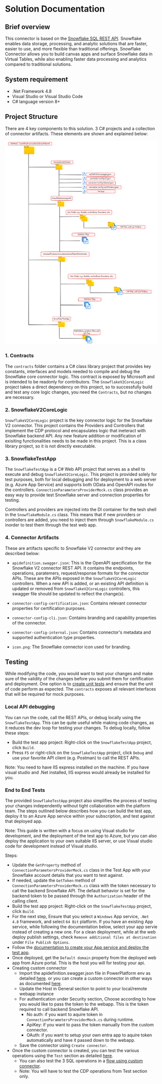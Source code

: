 # Solution Documentation

## Brief overview
This connector is based on the [Snowflake SQL REST API](https://docs.snowflake.com/en/developer-guide/sql-api/index.html). Snowflake enables data storage, processing, and analytic solutions that are faster, easier to use, and more flexible than traditional offerings. Snowflake Connector allows you to build canvas apps and surface Snowflake data in Virtual Tables, while also enabling faster data processing and analytics compared to traditional solutions.

## System requirement
- .Net Framework 4.8
- Visual Studio or Visual Studio Code
- C# language version 8+
## Project Structure
There are 4 key components to this solution. 3 C# projects and a collection of connector artifacts. These elements are shown and explained below:

![Folder structure](./Snowflakev2folderstructure.png)

### 1. Contracts
The `contracts` folder contains a C# class library project that provides key constants, interfaces and models needed to compile and debug the Snowflake core connector logic. This contract is exposed by Microsoft and is intended to be readonly for contributors. The `SnowflakeV2CoreLogic` project takes a direct dependency on this project, so to successfully build and test any core logic changes, you need the `Contracts`, but no changes are necessary.

### 2. SnowflakeV2CoreLogic
`SnowflakeV2CoreLogic` project is the key connector logic for the Snowflake V2 connector. This project contains the Providers and Controllers that implement the CDP protocol and encapsulates logic that ineteract with Snowflake backend API. Any new feature addition or modification of exisiting functionalities needs to be made in this project. This is a class library project, so it is not directly executable.

### 3. SnowflakeTestApp
The `SnowflakeTestApp` is a C# Web API project that serves as a shell to execute and debug `SnowflakeV2CoreLogic`. This project is provided solely for test purposes, both for local debugging and for deployment to a web server (e.g. Azure App Service) and supports both OData and OpenAPI routes for the controllers. `ConnectionParametersProviderMock.cs` class provides an easy way to provide test Snowflake server and connection properties for testing.

Controllers and providers are injected into the DI container for the tesh shell in the `SnowflakeModule.cs` class. This means that if new providers or controllers are added, you need to inject them through `SnowflakeModule.cs` inorder to test them through the test web app.  

### 4. Connector Artifacts 
These are artifacts specific to Snowflake V2 connector and they are described below:

- `apidefinition.swagger.json`: This is the OpenAPI specification for the Snowflake V2 connector REST API. It contains the endpoints, operations, paratemers, request/response formats for the connector APIs. These are the APIs exposed in the `SnowflakeV2CoreLogic` controllers. When a new API is added, or an existing API definition is updated or removed from `SnowflakeV2CoreLogic` controllers, this swagger file should be updated to reflect the change(s).

- `connector-config-certification.json`: Contains relevant connector properties for certification purposes.

- `connector-config-cli.json`: Contains branding and capability properties of the connector.

- `connector-config-internal.json`: Contains connector's metadata and supported authentication type properties.

- `icon.png`: The Snowflake connector icon used for branding.

## Testing
While modifying the code, you would want to test your changes and make sure of the validity of the changes before you submit them for certification and deployment. One option is to [create unit tests](https://learn.microsoft.com/en-us/visualstudio/test/walkthrough-creating-and-running-unit-tests-for-managed-code?view=vs-2022#create-a-unit-test-project) and ensure that the unit of code perform as expected. The `contracts` exposes all relevant interfaces that will be required for mock purposes.

### Local API debugging
You can run the code, call the REST APIs, or debug locally using the `SnowflakeTestApp`. This can be quite useful while making code changes, as it reduces the dev loop for testing your changes. To debug locally, follow these steps:

- Build the test app project: Right-click on the `SnowflakeTestApp` project, click `Build`.
- Press `F5` or right-click on the `SnowflakeTestApp` project, click `Debug` and use your favorite API client (e.g. Postman) to call the REST APIs.

Note: You need to have IIS express installed on the machine. If you have visual studio and .Net installed, IIS express would already be installed for you.

### End to End Tests
The provided `SnowflakeTestApp` project also simplifies the process of testing your changes independently without tight collaboration with the platform team. The steps outlined below describes how you can build the test app, deploy it to an Azure App service within your subscription, and test against that deployed app.

Note: This guide is written with a focus on using Visual studio for development, and the deployment of the test app to Azure, but you can also deploy the application to your own suitable IIS server, or use Visual studio code for development instead of Visual studio. 

Steps:
- Update the `GetProperty` method of `ConnectionParametersProviderMock.cs` class in the Test App with your Snowflake account details that you want to test against.
- If needed, update the `GetToken` method of `ConnectionParametersProviderMock.cs` class with the token necessary to call the backend Snowflake API. The default behavior is set for the backend token to be passed through the `Authorization` header of the calling client. 
- Build the test app project: Right-click on the `SnowflakeTestApp` project, click `Build`.
- For the next step, Ensure that you select a `Windows` App service, `.Net 4.8` framework, and select `64 Bit` platform. If you have an existing App service, while following the documentation below, select your app servie instead of creating a new one. For a clean deployment, while at the web deploy publish settings, check `Remove additional files at destination` under `File Publish Options`.
- Follow the [documentation to create your App service and deploy the test app](https://learn.microsoft.com/en-us/azure/app-service/quickstart-dotnetcore?tabs=netframework48&pivots=development-environment-vs#publish-your-web-app).
- Once deployed, get the `Default domain` property from the deployed web app from Azure portal. This is the host you will for testing your api.
- Creating custom connector
	- Import the apidefinition.swagger.json file in PowerPlatform env as detailed [here](https://learn.microsoft.com/en-us/connectors/custom-connectors/define-openapi-definition#import-the-openapi-definition-for-power-automate-and-power-apps). or you can create a custom connector in other ways as documented [here](https://learn.microsoft.com/en-us/connectors/custom-connectors/learn-with-a-tutorial).
	- Update the Host in General section to point to your local/remote webapp instance
	- For authentication under Security section, Choose according to how you would like to pass the token to the webapp. This is the token required to call backend Snowflake API.
		- No auth: if you want to aquire token in `ConnectionParametersProviderMock.cs` during runtime.
		- ApiKey: if you want to pass the token manually from the custom connector.
		- OAuth: if you want to setup your own entra app to aquire token automatically and have it passed down to the webapp.
	- Save the connector using `Create connector`.
- Once the custom connector is created, you can test the various operations using the `Test` section as detailed [here](https://learn.microsoft.com/en-us/connectors/custom-connectors/define-blank#step-6-test-the-connector).
	- You can also test the 3 SQL operations in a [flow using custom connector](https://learn.microsoft.com/en-us/connectors/custom-connectors/use-custom-connector-flow).
	- Note: You will have to test the CDP operations from Test section only.

